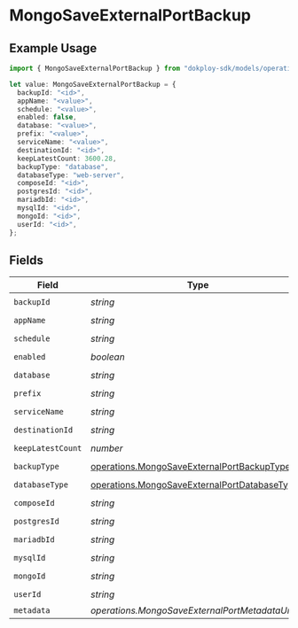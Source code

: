 # MongoSaveExternalPortBackup

## Example Usage

```typescript
import { MongoSaveExternalPortBackup } from "dokploy-sdk/models/operations";

let value: MongoSaveExternalPortBackup = {
  backupId: "<id>",
  appName: "<value>",
  schedule: "<value>",
  enabled: false,
  database: "<value>",
  prefix: "<value>",
  serviceName: "<value>",
  destinationId: "<id>",
  keepLatestCount: 3600.28,
  backupType: "database",
  databaseType: "web-server",
  composeId: "<id>",
  postgresId: "<id>",
  mariadbId: "<id>",
  mysqlId: "<id>",
  mongoId: "<id>",
  userId: "<id>",
};
```

## Fields

| Field                                                                                                        | Type                                                                                                         | Required                                                                                                     | Description                                                                                                  |
| ------------------------------------------------------------------------------------------------------------ | ------------------------------------------------------------------------------------------------------------ | ------------------------------------------------------------------------------------------------------------ | ------------------------------------------------------------------------------------------------------------ |
| `backupId`                                                                                                   | *string*                                                                                                     | :heavy_check_mark:                                                                                           | N/A                                                                                                          |
| `appName`                                                                                                    | *string*                                                                                                     | :heavy_check_mark:                                                                                           | N/A                                                                                                          |
| `schedule`                                                                                                   | *string*                                                                                                     | :heavy_check_mark:                                                                                           | N/A                                                                                                          |
| `enabled`                                                                                                    | *boolean*                                                                                                    | :heavy_check_mark:                                                                                           | N/A                                                                                                          |
| `database`                                                                                                   | *string*                                                                                                     | :heavy_check_mark:                                                                                           | N/A                                                                                                          |
| `prefix`                                                                                                     | *string*                                                                                                     | :heavy_check_mark:                                                                                           | N/A                                                                                                          |
| `serviceName`                                                                                                | *string*                                                                                                     | :heavy_check_mark:                                                                                           | N/A                                                                                                          |
| `destinationId`                                                                                              | *string*                                                                                                     | :heavy_check_mark:                                                                                           | N/A                                                                                                          |
| `keepLatestCount`                                                                                            | *number*                                                                                                     | :heavy_check_mark:                                                                                           | N/A                                                                                                          |
| `backupType`                                                                                                 | [operations.MongoSaveExternalPortBackupType](../../models/operations/mongosaveexternalportbackuptype.md)     | :heavy_check_mark:                                                                                           | N/A                                                                                                          |
| `databaseType`                                                                                               | [operations.MongoSaveExternalPortDatabaseType](../../models/operations/mongosaveexternalportdatabasetype.md) | :heavy_check_mark:                                                                                           | N/A                                                                                                          |
| `composeId`                                                                                                  | *string*                                                                                                     | :heavy_check_mark:                                                                                           | N/A                                                                                                          |
| `postgresId`                                                                                                 | *string*                                                                                                     | :heavy_check_mark:                                                                                           | N/A                                                                                                          |
| `mariadbId`                                                                                                  | *string*                                                                                                     | :heavy_check_mark:                                                                                           | N/A                                                                                                          |
| `mysqlId`                                                                                                    | *string*                                                                                                     | :heavy_check_mark:                                                                                           | N/A                                                                                                          |
| `mongoId`                                                                                                    | *string*                                                                                                     | :heavy_check_mark:                                                                                           | N/A                                                                                                          |
| `userId`                                                                                                     | *string*                                                                                                     | :heavy_check_mark:                                                                                           | N/A                                                                                                          |
| `metadata`                                                                                                   | *operations.MongoSaveExternalPortMetadataUnion*                                                              | :heavy_minus_sign:                                                                                           | N/A                                                                                                          |